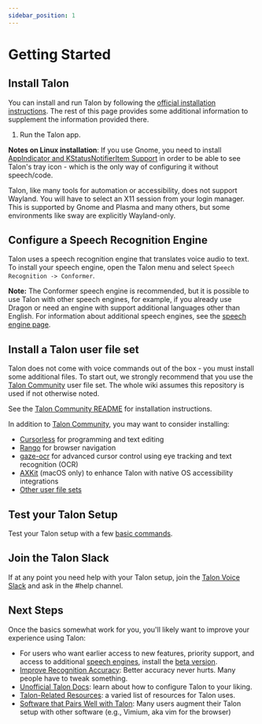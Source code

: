 ```yaml
---
sidebar_position: 1
---
```


# Getting Started

## Install Talon

You can install and run Talon by following the [official installation instructions](https://talonvoice.com/docs/). The rest of this page provides some additional information to supplement the information provided there.

1. Run the Talon app.

**Notes on Linux installation**:
If you use Gnome, you need to install [AppIndicator and KStatusNotifierItem Support](https://extensions.gnome.org/extension/615/appindicator-support/) in order to be able to see Talon's tray icon - which is the only way of configuring it without speech/code.

Talon, like many tools for automation or accessibility, does not support Wayland. You will have to select an X11 session from your login manager. This is supported by Gnome and Plasma and many others, but some environments like sway are explicitly Wayland-only.

## Configure a Speech Recognition Engine

Talon uses a speech recognition engine that translates voice audio to text. To install your speech engine, open the Talon menu and select `Speech Recognition -> Conformer`.

**Note:** The Conformer speech engine is recommended, but it is possible to use Talon with other speech engines, for example, if you already use Dragon or need an engine with support additional languages other than English. For information about additional speech engines, see the [speech engine page](speech_engines.md).

## Install a Talon user file set

Talon does not come with voice commands out of the box - you must install some additional files. To start out, we strongly recommend that you use the [Talon Community](https://github.com/talonhub/community) user file set. The whole wiki assumes this repository is used if not otherwise noted.

See the [Talon Community README](https://github.com/talonhub/community?tab=readme-ov-file#installation) for installation instructions.

In addition to [Talon Community](https://github.com/talonhub/community), you may want to consider installing:

- [Cursorless](https://www.cursorless.org/) for programming and text editing
- [Rango](https://github.com/david-tejada/rango) for browser navigation
- [gaze-ocr](https://github.com/wolfmanstout/talon-gaze-ocr) for advanced cursor control using eye tracking and text recognition (OCR)
- [AXKit](https://github.com/phillco/talon-axkit) (macOS only) to enhance Talon with native OS accessibility integrations
- [Other user file sets](../Integrations/talon_user_file_sets)

## Test your Talon Setup

Test your Talon setup with a few [basic commands](../Basic%20Usage/basic_usage.md).

## Join the Talon Slack

If at any point you need help with your Talon setup, join the [Talon Voice Slack](https://talonvoice.com/chat) and ask in the #help channel.

## Next Steps

Once the basics somewhat work for you, you'll likely want to improve your experience using Talon:

- For users who want earlier access to new features, priority support, and access to additional [speech engines](speech_engines.md), install the [beta version](beta_talon.md).
- [Improve Recognition Accuracy](improving_recognition_accuracy): Better accuracy never hurts. Many people have to tweak something.
- [Unofficial Talon Docs](../Customization/unofficial_talon_docs): learn about how to configure Talon to your liking.
- [Talon-Related Resources](../Integrations/talon_related_resources): a varied list of resources for Talon uses.
- [Software that Pairs Well with Talon](../Integrations/other_integrations): Many users augment their Talon setup with other software (e.g., Vimium, aka vim for the browser)
